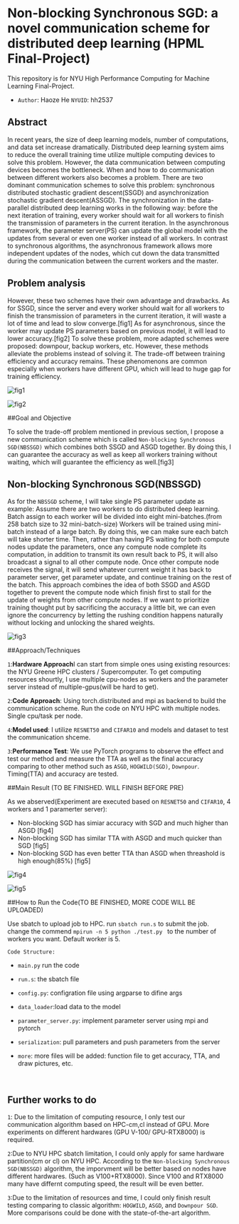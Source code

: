 



# Non-blocking Synchronous SGD: a novel communication scheme for distributed deep learning (HPML Final-Project)

This repository is for NYU High Performance Computing for Machine Learning Final-Project. 

- `Author`: Haoze He `NYUID`: hh2537

## Abstract

In recent years, the size of deep learning models, number of computations, and data set increase dramatically. Distributed deep learning system aims to reduce the overall training time utilize multiple computing devices to solve this problem. However, the data communication between computing devices becomes the bottleneck. When and how to do communication between different workers also becomes a problem. There are two dominant communication schemes to solve this problem: synchronous distributed stochastic gradient descent(SSGD) and asynchronization stochastic gradient descent(ASSGD). The synchronization in the data-parallel distributed deep learning works in the following way: before the next iteration of training, every worker should wait for all workers to finish the transmission of parameters in the current iteration. In the asynchronous framework, the parameter server(PS) can update the global model with the updates from several or even one worker instead of all workers. In contrast to synchronous algorithms, the asynchronous framework allows more independent updates of the nodes, which cut down the data transmitted during the communication between the current workers and the master.



## Problem analysis

However, these two schemes have their own advantage and drawbacks. As for SSGD, since the server and every worker should wait for all workers to finish the transmission of parameters in the current iteration, it will waste a lot of time and lead to slow converge.[fig1] As for asynchronous, since the worker may update PS parameters based on previous model, it will lead to lower accuracy.[fig2] To solve these problem, more adapted schemes were proposed: downpour, backup workers, etc. However, these methods alleviate the problems instead of solving it. The trade-off between training efficiency and accuracy remains. These phenomenons are common especially when workers have different GPU, which will lead to huge gap for training efficiency.

![fig1](./img/img1.png)





![fig2](./img/img2.png)



##Goal and Objective

To solve the trade-off problem mentioned in previous section, I propose a new communication
scheme which is called `Non-blocking Synchronous SGD(NBSSGD)` which combines both SSGD
and ASGD together. By doing this, I can guarantee the accuracy as well as keep all workers
training without waiting, which will guarantee the efficiency as well.[fig3] 



## Non-blocking Synchronous SGD(NBSSGD)

As for the `NBSSGD` scheme,  I will take single PS parameter update as example: Assume there are two workers to do distributed deep learning. Batch assign to each worker will be divided into eight mini-batches.(from 258 batch size to 32 mini-batch-size) Workers will be trained using mini-batch instead of a large batch. By doing this, we can make sure each batch will take shorter time. Then, rather than having PS waiting for both compute nodes update the parameters, once any compute node complete its computation, in addition to transmit its own result back to PS, it will also broadcast a signal to all other compute node. Once other compute node receives the signal, it will send whatever current weight it has back to parameter server, get parameter update, and continue training on the rest of the batch. This approach combines the idea of both SSGD and ASGD together to prevent the compute node which finish first to stall for the update of weights from other compute nodes. If we want to prioritize training thought put by sacrificing the accuracy a little bit, we can even ignore the concurrency by letting the rushing condition happens naturally without locking and unlocking the shared weights.


![fig3](./img/img3.png)



##Approach/Techniques

`1`:**Hardware Approach**I can start from simple ones using existing resources: the NYU Greene HPC clusters / Supercomputer. To get computing resources shourtly, I use multiple cpu-nodes as workers and the parameter server instead of multiple-gpus(will be hard to get).  

`2`:**Code Approach**: Using torch.distributed and mpi as backend to build the communication scheme. Run the code on NYU HPC with multiple nodes. Single cpu/task per node. 

`4`:**Model used**: I utilize `RESNET50` and `CIFAR10` and models and dataset to test the communication shceme.

`3`:**Performance Test**: We use PyTorch programs to observe the effect and test our method and measure the TTA as well as the final accuracy comparing to other method such as `ASGD`, `HOGWILD(SGD)`, `Downpour`. Timing(TTA) and accuracy are tested.



##Main Result (TO BE FINISHED. WILL FINISH BEFORE PRE)

As we abserved(Experiment are executed based on `RESNET50` and `CIFAR10`, 4 workers and 1 paramerter server):

- Non-blocking SGD has simiar accuracy with SGD and much higher than ASGD [fig4]
- Non-blocking SGD has similar TTA with ASGD and much quicker than SGD [fig5]
- Non-blocking SGD has even better TTA than ASGD when threashold is high enough(85%) [fig5]

![fig4](./img/img4.png)







![fig5](./img/img5.png)



##How to Run the Code(TO BE FINISHED, MORE CODE WILL BE UPLOADED)

Use sbatch to upload job to HPC. run `sbatch run.s` to submit the job. change the commend `mpirun -n 5 python ./test.py ` to the number of workers you want. Default worker is 5.

`Code Structure:`

-  `main.py` run the code


- `run.s`: the sbatch file


-  `config.py`: configration file using argparse to difine args

- `data_loader`:load data to the model

- `parameter_server.py`: implement parameter server using mpi and pytorch

- `serialization`: pull parameters and push parameters from the server

- `more`: more files will be added: function file to get accuracy, TTA, and draw pictures, etc.

  ​



## Further works to do

`1`: Due to the limitation of computing resource, I only test our communication algorithm based on HPC-cm,cl instead of GPU. More experiments on different hardwares (GPU V-100/ GPU-RTX8000) is required.

`2`:Due to NYU HPC sbatch limitation, I could only apply for same hardware partition(cm or cl) on NYU HPC. According to the   `Non-blocking Synchronous SGD(NBSSGD)` algorithm, the imporvment will be better based on nodes have different hardwares. (Such as V100+RTX8000). Since V100 and RTX8000 many have differnt computing speed, the result will be even better.

`3`:Due to the limitation of resources and time, I could only finish result testing comparing to classic algorithm:   `HOGWILD`, `ASGD`, and `Downpour SGD`. More comparisons could be done with the state-of-the-art algorithm.



